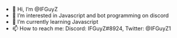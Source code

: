 - 👋 Hi, I’m @IFGuyZ
- 👀 I’m interested in Javascript and bot programming on discord
- 🌱 I’m currently learning Javascript
- 📫 How to reach me: Discord: IFGuyZ#8924, Twitter: @IFGuyZ1

<!---
IFGuyZ/IFGuyZ is a ✨ special ✨ repository because its `README.md` (this file) appears on your GitHub profile.
You can click the Preview link to take a look at your changes.
--->
